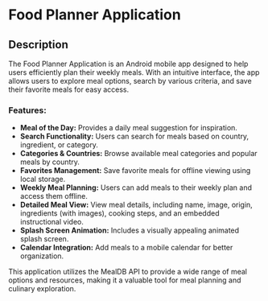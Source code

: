 # Food Planner Application

## Description

The Food Planner Application is an Android mobile app designed to help users efficiently plan their weekly meals. With an intuitive interface, the app allows users to explore meal options, search by various criteria, and save their favorite meals for easy access.

### Features:

- **Meal of the Day:** Provides a daily meal suggestion for inspiration.
- **Search Functionality:** Users can search for meals based on country, ingredient, or category.
- **Categories & Countries:** Browse available meal categories and popular meals by country.
- **Favorites Management:** Save favorite meals for offline viewing using local storage.
- **Weekly Meal Planning:** Users can add meals to their weekly plan and access them offline.
- **Detailed Meal View:** View meal details, including name, image, origin, ingredients (with images), cooking steps, and an embedded instructional video.
- **Splash Screen Animation:** Includes a visually appealing animated splash screen.
- **Calendar Integration:** Add meals to a mobile calendar for better organization.

This application utilizes the MealDB API to provide a wide range of meal options and resources, making it a valuable tool for meal planning and culinary exploration.
